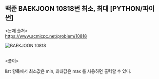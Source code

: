 ## 백준 BAEKJOON 10818번 최소, 최대 [PYTHON/파이썬]

<문제 출처><br>
https://www.acmicpc.net/problem/10818

![BAEKJOON 10818](https://blog.kakaocdn.net/dn/bmnjRK/btrLuCMsLTa/79uYECQaGU5crCIl2K5k6k/img.png)

<br>
<풀이><br>

list 항목에서 최소값은 min, 최대값은 max 를 사용하면 출력할 수 있다.
